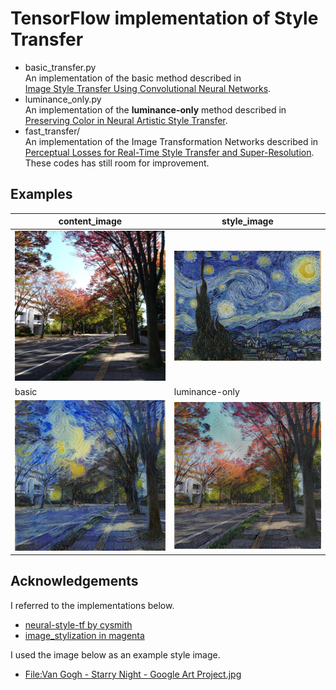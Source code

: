 TensorFlow implementation of Style Transfer
===

 - basic_transfer.py  
   An implementation of the basic method described in  
   [Image Style Transfer Using Convolutional Neural Networks](http://www.cv-foundation.org/openaccess/content_cvpr_2016/papers/Gatys_Image_Style_Transfer_CVPR_2016_paper.pdf).  
 - luminance_only.py  
   An implementation of the **luminance-only** method described in  
   [Preserving Color in Neural Artistic Style Transfer](https://arxiv.org/abs/1606.05897).  
 - fast_transfer/  
   An implementation of the Image Transformation Networks described in  
   [Perceptual Losses for Real-Time Style Transfer and Super-Resolution](https://arxiv.org/abs/1603.08155).  
   These codes has still room for improvement.

Examples
---

|content_image|style_image|
|--|--|
|<img src="examples/content_image.jpg" width="300">|<img src="examples/style_image.jpg" width="300">|
|basic|luminance-only|
|<img src="examples/basic_transfer.png" width="300">|<img src="examples/luminance_only.png" width="300">|

Acknowledgements
---
I referred to the implementations below.

 - [neural-style-tf by cysmith](https://github.com/cysmith/neural-style-tf)  
 - [image_stylization in magenta](https://github.com/tensorflow/magenta/tree/master/magenta/models/image_stylization)  

I used the image below as an example style image.

 - [File:Van Gogh - Starry Night - Google Art Project.jpg](https://en.wikipedia.org/wiki/File:Van_Gogh_-_Starry_Night_-_Google_Art_Project.jpg)  
